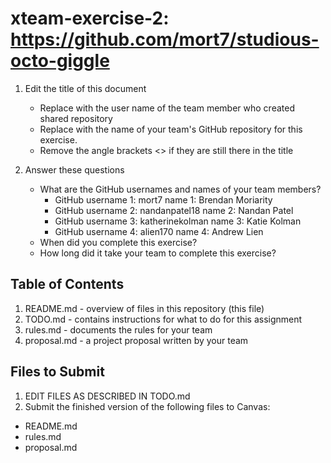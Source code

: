 # xteam-exercise-2: https://github.com/mort7/studious-octo-giggle

1. Edit the title of this document
   * Replace <UserName> with the user name of the team member who created shared repository
   * Replace <GitHubRepositoryName> with the name of your team's GitHub repository for this exercise.
   * Remove the angle brackets <> if they are still there in the title

2. Answer these questions
   * What are the GitHub usernames and names of your team members?
       * GitHub username 1: mort7               name 1: Brendan Moriarity
       * GitHub username 2: nandanpatel18       name 2: Nandan Patel
       * GitHub username 3: katherinekolman     name 3: Katie Kolman
       * GitHub username 4: alien170            name 4: Andrew Lien
   * When did you complete this exercise? 
   * How long did it take your team to complete this exercise? 

## Table of Contents

1. README.md - overview of files in this repository (this file)
2. TODO.md - contains instructions for what to do for this assignment
3. rules.md - documents the rules for your team
4. proposal.md - a project proposal written by your team

## Files to Submit

1. EDIT FILES AS DESCRIBED IN TODO.md
2. Submit the finished version of the following files to Canvas:

* README.md
* rules.md
* proposal.md
